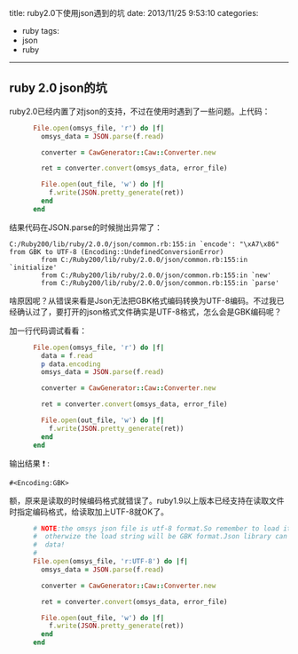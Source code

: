 title: ruby2.0下使用json遇到的坑
date: 2013/11/25 9:53:10
categories:
  - ruby
tags:
  - json
  - ruby
---

## ruby 2.0 json的坑

ruby2.0已经内置了对json的支持，不过在使用时遇到了一些问题。上代码：

```ruby
      File.open(omsys_file, 'r') do |f|
        omsys_data = JSON.parse(f.read)

        converter = CawGenerator::Caw::Converter.new

        ret = converter.convert(omsys_data, error_file)

        File.open(out_file, 'w') do |f|
          f.write(JSON.pretty_generate(ret))
        end
      end
```

结果代码在JSON.parse的时候抛出异常了：

```
C:/Ruby200/lib/ruby/2.0.0/json/common.rb:155:in `encode': "\xA7\x86" from GBK to UTF-8 (Encoding::UndefinedConversionError)
        from C:/Ruby200/lib/ruby/2.0.0/json/common.rb:155:in `initialize'
        from C:/Ruby200/lib/ruby/2.0.0/json/common.rb:155:in `new'
        from C:/Ruby200/lib/ruby/2.0.0/json/common.rb:155:in `parse'
```

啥原因呢？从错误来看是Json无法把GBK格式编码转换为UTF-8编码。不过我已经确认过了，要打开的json格式文件确实是UTF-8格式，怎么会是GBK编码呢？

<!-- more -->

加一行代码调试看看：

```ruby
      File.open(omsys_file, 'r') do |f|
        data = f.read
        p data.encoding
        omsys_data = JSON.parse(f.read)

        converter = CawGenerator::Caw::Converter.new

        ret = converter.convert(omsys_data, error_file)

        File.open(out_file, 'w') do |f|
          f.write(JSON.pretty_generate(ret))
        end
      end
```

输出结果 :exclamation: :

```
#<Encoding:GBK>
```

额，原来是读取的时候编码格式就错误了。ruby1.9以上版本已经支持在读取文件时指定编码格式，给读取加上UTF-8就OK了。

```ruby
      # NOTE:the omsys json file is utf-8 format.So remember to load it with r:utf-8,
      #  otherwize the load string will be GBK format.Json library can only parse utf-8
      #  data!
      #
      File.open(omsys_file, 'r:UTF-8') do |f|
        omsys_data = JSON.parse(f.read)

        converter = CawGenerator::Caw::Converter.new

        ret = converter.convert(omsys_data, error_file)

        File.open(out_file, 'w') do |f|
          f.write(JSON.pretty_generate(ret))
        end
      end
```
